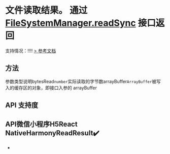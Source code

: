 # 文件读取结果。 通过 [FileSystemManager.readSync](FileSystemManager.html#readsync) 接口返回
支持情况：!!!!
[> 参考文档
](https://developers.weixin.qq.com/miniprogram/dev/api/file/ReadResult.html)
## 方法[​](ReadResult.html#方法)
参数类型说明bytesRead`number`实际读取的字节数arrayBuffer`ArrayBuffer`被写入的缓存区的对象，即接口入参的 arrayBuffer
## API 支持度[​](ReadResult.html#api-支持度)
API微信小程序H5React NativeHarmonyReadResult✔️
- 
-
